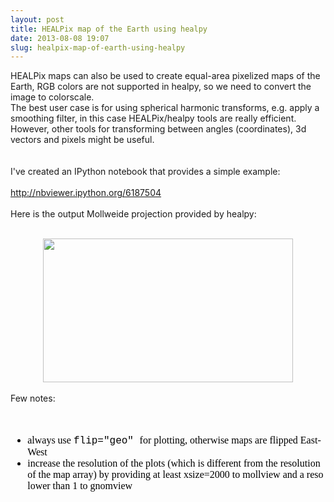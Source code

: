 ```yaml
---
layout: post
title: HEALPix map of the Earth using healpy
date: 2013-08-08 19:07
slug: healpix-map-of-earth-using-healpy
---
```


<p>
 HEALPix maps can also be used to create equal-area pixelized maps of the Earth, RGB colors are not supported in healpy, so we need to convert the image to colorscale.
 <br/>
 The best user case is for using spherical harmonic transforms, e.g. apply a smoothing filter, in this case HEALPix/healpy tools are really efficient.
 <br/>
 However, other tools for transforming between angles (coordinates), 3d vectors and pixels might be useful.
 <br/>
 <br/>
 <a name="more">
 </a>
 <br/>
 I've created an IPython notebook that provides a simple example:
 <br/>
 <br/>
 <a href="http://nbviewer.ipython.org/6187504">
  http://nbviewer.ipython.org/6187504
 </a>
 <br/>
 <br/>
 Here is the output Mollweide projection provided by healpy:
 <br/>
 <br/>
</p>
<div class="separator" style="clear: both; text-align: center;">
 <a href="|filename|/images/healpix-map-of-earth-using-healpy_s1600_download.png" imageanchor="1" style="margin-left: 1em; margin-right: 1em;">
  <img border="0" height="230" src="|filename|/images/healpix-map-of-earth-using-healpy_s400_download.png" width="400"/>
 </a>
</div>
<br/>
Few notes:
<br/>
<br/>
<div>
</div>
<br/>
<ul style="-webkit-text-stroke-width: 0px; color: black; font-family: 'Times New Roman'; font-size: medium; font-style: normal; font-variant: normal; font-weight: normal; letter-spacing: normal; line-height: normal; orphans: auto; text-align: start; text-indent: 0px; text-transform: none; white-space: normal; widows: auto; word-spacing: 0px;">
 <li>
  always use
  <span style="font-family: Courier New, Courier, monospace;">
   flip="geo"
  </span>
  for plotting, otherwise maps are flipped East-West
 </li>
 <li>
  increase the resolution of the plots (which is different from the resolution of the map array) by providing at least xsize=2000 to mollview and a reso lower than 1 to gnomview
 </li>
</ul>
